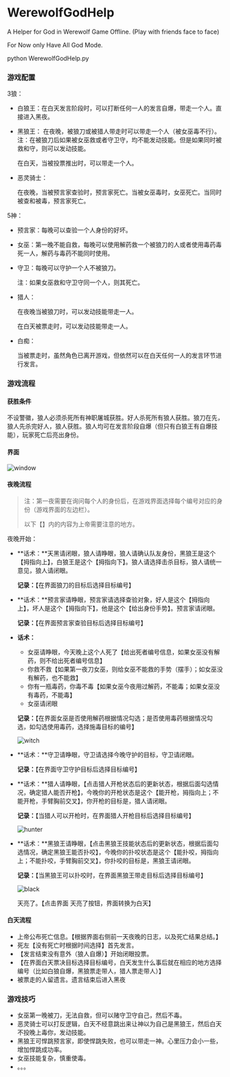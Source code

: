 # WerewolfGodHelp

A Helper for God in Werewolf Game Offline. (Play with friends face to face)

For Now only Have All God Mode.

python WerewolfGodHelp.py

### 游戏配置

3狼：

- 白狼王：在白天发言阶段时，可以打断任何一人的发言自爆，带走一个人。直接进入黑夜。

- 黑狼王：
  在夜晚，被狼刀或被猎人带走时可以带走一个人（被女巫毒不行）。注：在被狼刀后如果被女巫救或者守卫守，均不能发动技能。但是如果同时被救和守，则可以发动技能。

  在白天，当被投票推出时，可以带走一个人。

- 恶灵骑士：

  在夜晚，当被预言家查验时，预言家死亡。当被女巫毒时，女巫死亡。当同时被查和被毒，预言家死亡。

5神：

- 预言家：每晚可以查验一个人身份的好坏。

- 女巫：第一晚不能自救，每晚可以使用解药救一个被狼刀的人或者使用毒药毒死一人，解药与毒药不能同时使用。

- 守卫：每晚可以守护一个人不被狼刀。

  注：如果女巫救和守卫守同一个人，则其死亡。

- 猎人：

  在夜晚当被狼刀时，可以发动技能带走一人。

  在白天被票走时，可以发动技能带走一人。

- 白痴：

  当被票走时，虽然角色已离开游戏，但依然可以在白天任何一人的发言环节进行发言。

### 游戏流程

#### 获胜条件

​	不设警徽，狼人必须杀死所有神职屠城获胜。好人杀死所有狼人获胜。狼刀在先，狼人先杀完好人，狼人获胜。狼人均可在发言阶段自爆（但只有白狼王有自爆技能），玩家死亡后亮出身份。

#### 界面

![window](D:\Code\_Interesting\WerewolfGodHelp\img\window.PNG)

#### 夜晚流程

> 注：第一夜需要在询问每个人的身份后，在游戏界面选择每个编号对应的身份（游戏界面的左边栏）。
>
> 以下【】内的内容为上帝需要注意的地方。

夜晚开始：

- **话术：**天黑请闭眼，狼人请睁眼，狼人请确认队友身份，黑狼王是这个【拇指向上】，白狼王是这个【拇指向下】。狼人请选择击杀目标，狼人请统一意见，狼人请闭眼。

  **记录：**【在界面狼刀的目标后选择目标编号】

- **话术：**预言家请睁眼，预言家请选择查验对象，好人是这个【拇指向上】，坏人是这个【拇指向下】，他是这个【给出身份手势】。预言家请闭眼。

  **记录：**【在界面预言家查验目标后选择目标编号】

- **话术：**

  - 女巫请睁眼，今天晚上这个人死了【给出死者编号信息，如果女巫没有解药，则不给出死者编号信息】
  - 你救不救【如果第一夜刀女巫，则给女巫不能救的手势（摆手）；如女巫没有解药，也不能救】
  - 你有一瓶毒药，你毒不毒【如果女巫今夜用过解药，不能毒；如果女巫没有毒药，不能毒】
  - 女巫请闭眼

  **记录：**【在界面女巫是否使用解药根据情况勾选；是否使用毒药根据情况勾选，如勾选使用毒药，选择施毒目标的编号】

  ![witch](D:\Code\_Interesting\WerewolfGodHelp\img\witch.PNG)

- **话术：**守卫请睁眼，守卫请选择今晚守护的目标，守卫请闭眼。

  **记录：**【在界面守卫守护目标后选择目标编号】

- **话术：**猎人请睁眼，【点击猎人开枪状态后的更新状态，根据后面勾选情况，确定猎人能否开枪】，今晚你的开枪状态是这个【能开枪，拇指向上；不能开枪，手臂胸前交叉】，你开枪的目标是，猎人请闭眼。

  **记录：**【当猎人可以开枪时，在界面猎人开枪目标后选择目标编号】

  ![hunter](D:\Code\_Interesting\WerewolfGodHelp\img\hunter.PNG)

- **话术：**黑狼王请睁眼，【点击黑狼王技能状态后的更新状态，根据后面勾选情况，确定黑狼王能否扑咬】，今晚你的扑咬状态是这个【能扑咬，拇指向上；不能扑咬，手臂胸前交叉】，你扑咬的目标是，黑狼王请闭眼。

  **记录：**【当黑狼王可以扑咬时，在界面黑狼王带走目标后选择目标编号】

  ![black](D:\Code\_Interesting\WerewolfGodHelp\img\black.PNG)

  天亮了。【点击界面 天亮了按钮，界面转换为白天】

#### 白天流程

- 上帝公布死亡信息。【根据界面右侧前一天夜晚的日志，以及死亡结果总结。】
- 死左【没有死亡时根据时间选择】首先发言。
- 【发言结束没有意外（狼人自爆）】开始闭眼投票。
- 【在界面白天票决目标选择目标编号，白天发生什么事后就在相应的地方选择编号（比如白狼自爆，黑狼票走带人，猎人票走带人）】
- 被票走的人留遗言。遗言结束后进入黑夜

### 游戏技巧

- 女巫第一晚被刀，无法自救，但可以赌守卫守自己，然后不毒。
- 恶灵骑士可以打反逻辑，白天不经意跳出来让神以为自己是黑狼王，然后白天不投晚上毒你，发动技能。
- 黑狼王可悍跳预言家，即使悍跳失败，也可以带走一神。心里压力会小一些，增加悍跳成功率。
- 女巫技能复杂，慎重使毒。
- 。。。